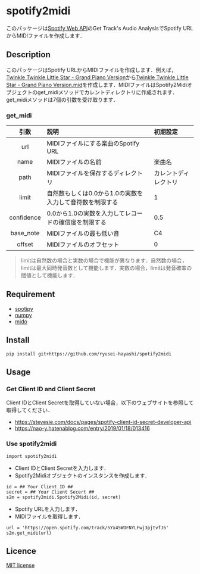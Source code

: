 # spotify2midi
このパッケージは[Spotify Web API](https://developer.spotify.com/documentation/web-api)のGet Track's Audio AnalysisでSpotify URLからMIDIファイルを作成します．

## Description
このパッケージはSpotify URLからMIDIファイルを作成します．例えば，[Twinkle Twinkle Little Star - Grand Piano Version](https://open.spotify.com/track/5Yx45WDFNYLFwj3pjtvfJ6)から[Twinkle Twinkle Little Star - Grand Piano Version.mid](https://github.com/ryusei-hayashi/spotify2midi/blob/main/test/Twinkle%20Twinkle%20Little%20Star%20-%20Grand%20Piano%20Version.mid)を作成します．MIDIファイルはSpotify2Midiオブジェクトのget_midiメソッドでカレントディレクトリに作成されます．get_midiメソッドは7個の引数を受け取ります．

### get_midi
| 引数 | 説明 | 初期設定 |
| :---: | :--- | :--- |
| url | MIDIファイルにする楽曲のSpotify URL | |
| name | MIDIファイルの名前 | 楽曲名 |
| path | MIDIファイルを保存するディレクトリ | カレントディレクトリ |
| limit | 自然数もしくは0.0から1.0の実数を入力して音符数を制限する | 1 |
| confidence | 0.0から1.0の実数を入力してレコードの確信度を制限する | 0.5 |
| base_note | MIDIファイルの最も低い音 | C4 |
| offset | MIDIファイルのオフセット | 0 |

> limitは自然数の場合と実数の場合で機能が異なります．自然数の場合，limitは最大同時発音数として機能します．実数の場合，limitは発音確率の閾値として機能します．

## Requirement
* [spotipy](https://spotipy.readthedocs.io)
* [numpy](https://numpy.org)
* [mido](https://mido.readthedocs.io)

## Install
```
pip install git+https://github.com/ryusei-hayashi/spotify2midi
```

## Usage
### Get Client ID and Client Secret
Client IDとClient Secretを取得していない場合，以下のウェブサイトを参照して取得してください．
* https://stevesie.com/docs/pages/spotify-client-id-secret-developer-api
* https://nao-y.hatenablog.com/entry/2019/01/18/013416

### Use spotify2midi
```
import spotify2midi
```
* Client IDとClient Secretを入力します．
* Spotify2Midiオブジェクトのインスタンスを作成します．
```
id = ## Your Client ID ##
secret = ## Your Client Secert ##
s2m = spotify2midi.Spotify2Midi(id, secret)
```
* Spotify URLを入力します．
* MIDIファイルを取得します．
```
url = 'https://open.spotify.com/track/5Yx45WDFNYLFwj3pjtvfJ6'
s2m.get_midi(url)
```

## Licence
[MIT license](https://en.wikipedia.org/wiki/MIT_License)
